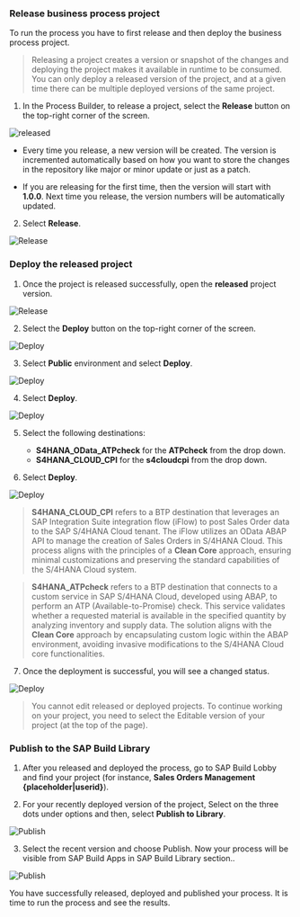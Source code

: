 ### Release business process project

To run the process you have to first release and then deploy the business process project.

>Releasing a project creates a version or snapshot of the changes and deploying the project makes it available in runtime to be consumed. You can only deploy a released version of the project, and at a given time there can be multiple deployed versions of the same project.

1. In the Process Builder, to release a project, select the **Release** button on the top-right corner of the screen.

![released](./Images/312-1_Automation_Run-Process-1.png)

   - Every time you release, a new version will be created. The version is incremented automatically based on how you want to store the changes in the repository like major or minor update or just as a patch.

   - If you are releasing for the first time, then the version will start with **1.0.0**. Next time you release, the version numbers will be automatically updated.

2. Select **Release**.

![Release](./Images/312-1_Automation_Run-Process-2.png)


### Deploy the released project

1. Once the project is released successfully, open the **released** project version.

![Release](./Images/projectversion.png)

2. Select the **Deploy** button on the top-right corner of the screen.

![Deploy](./Images/312-1_Deploy-1.png)

3. Select **Public** environment and select **Deploy**.

![Deploy](./Images/312-1_Deploy-2.png)

4. Select **Deploy**.

![Deploy](./Images/312-1_Deploy-3.png)


5. Select the following destinations:
   - **S4HANA_OData_ATPcheck** for the **ATPcheck** from the drop down.
   - **S4HANA_CLOUD_CPI** for the **s4cloudcpi** from the drop down.
   
6. Select **Deploy**.

![Deploy](./Images/312-1_Deploy-4.png)

   > **S4HANA_CLOUD_CPI** refers to a BTP destination that leverages an SAP Integration Suite integration flow (iFlow) to post Sales Order data to the SAP S/4HANA Cloud tenant. The iFlow utilizes an OData ABAP API to manage the creation of Sales Orders in S/4HANA Cloud. This process aligns with the principles of a **Clean Core** approach, ensuring minimal customizations and preserving the standard capabilities of the S/4HANA Cloud system.
   
   > **S4HANA_ATPcheck**  refers to a BTP destination that connects to a custom service in SAP S/4HANA Cloud, developed using ABAP, to perform an ATP (Available-to-Promise) check. This service validates whether a requested material is available in the specified quantity by analyzing inventory and supply data. The solution aligns with the **Clean Core** approach by encapsulating custom logic within the ABAP environment, avoiding invasive modifications to the S/4HANA Cloud core functionalities.


7. Once the deployment is successful, you will see a changed status.

![Deploy](./Images/312-1_Deploy-5.png)

   > You cannot edit released or deployed projects. To continue working on your project, you need to select the Editable version of your project (at the top of the page).


### Publish to the SAP Build Library

1. After you released and deployed the process, go to SAP Build Lobby and find your project (for instance, **Sales Orders Management  {placeholder\|userid}**).

2. For your recently deployed version of the project, Select on the three dots under options and then, select **Publish to Library**.

![Publish](./Images/312-1_Library-2.png)

3. Select the recent version and choose Publish. Now your process will be visible from SAP Build Apps in SAP Build Library section..

![Publish](./Images/312-1_Library-3.png)
   
You have successfully released, deployed and published your process. It is time to run the process and see the results.

